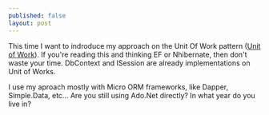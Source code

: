 ```yaml
---
published: false
layout: post
---
```


This time I want to indroduce my approach on the Unit Of Work pattern ([Unit of Work](http://martinfowler.com/eaaCatalog/unitOfWork.html)).
If you're reading this and thinking EF or Nhibernate, then don't waste your time. DbContext and ISession are already implementations on Unit of Works.

I use my aproach mostly with Micro ORM frameworks, like Dapper, Simple.Data, etc...
Are you still using Ado.Net directly? In what year do you live in?

